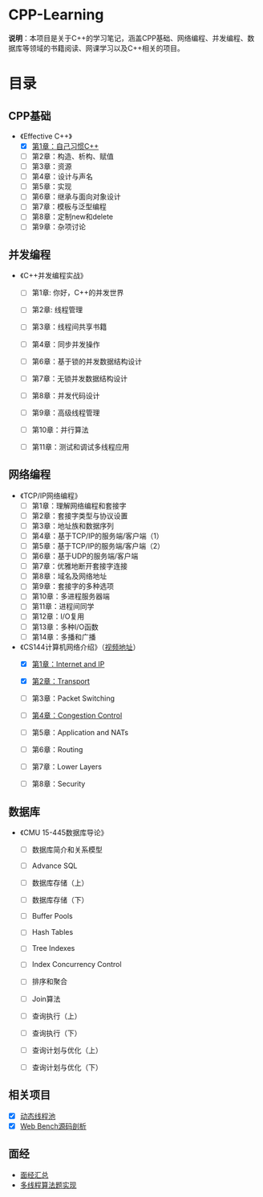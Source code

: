 # CPP-Learning

**说明**：本项目是关于C++的学习笔记，涵盖CPP基础、网络编程、并发编程、数据库等领域的书籍阅读、网课学习以及C++相关的项目。



# 目录

## CPP基础

- 《Effective C++》
  - [x] [第1章：自己习惯C++](./Basic/Effective%20C%2B%2B/%E7%AC%AC%E4%B8%80%E7%AB%A0-%E8%87%AA%E5%B7%B1%E4%B9%A0%E6%83%AFC%2B%2B.md)
  - [ ] 第2章：构造、析构、赋值
  - [ ] 第3章：资源
  - [ ] 第4章：设计与声名
  - [ ] 第5章：实现
  - [ ] 第6章：继承与面向对象设计
  - [ ] 第7章：模板与泛型编程
  - [ ] 第8章：定制new和delete
  - [ ] 第9章：杂项讨论

## 并发编程

- 《C++并发编程实战》

  - [ ] 第1章: 你好，C++的并发世界

  - [ ] 第2章: 线程管理

  - [ ] 第3章：线程间共享书籍

  - [ ] 第4章：同步并发操作

  - [ ] 第6章：基于锁的并发数据结构设计

  - [ ] 第7章：无锁并发数据结构设计

  - [ ] 第8章：并发代码设计

  - [ ] 第9章：高级线程管理

  - [ ] 第10章：并行算法

  - [ ] 第11章：测试和调试多线程应用

## 网络编程

- 《TCP/IP网络编程》
  - [ ] 第1章：理解网络编程和套接字
  - [ ] 第2章：套接字类型与协议设置
  - [ ] 第3章：地址族和数据序列
  - [ ] 第4章：基于TCP/IP的服务端/客户端（1）
  - [ ] 第5章：基于TCP/IP的服务端/客户端（2）
  - [ ] 第6章：基于UDP的服务端/客户端
  - [ ] 第7章：优雅地断开套接字连接
  - [ ] 第8章：域名及网络地址
  - [ ] 第9章：套接字的多种选项
  - [ ] 第10章：多进程服务器端
  - [ ] 第11章：进程间同学
  - [ ] 第12章：I/O复用
  - [ ] 第13章：多种I/O函数
  - [ ] 第14章：多播和广播
- 《CS144计算机网络介绍》（[视频地址](https://www.bilibili.com/video/BV137411Z7LR/?spm_id_from=333.1007.top_right_bar_window_custom_collection.content.click&vd_source=713c5c607fbae98ffec1214c1c7f3db3)）
  - [x] [第1章：Internet and IP](./Network/CS144/第1章-Internet%20and%20IP.md)
  - [x] [第2章：Transport](./Network/CS144/第2章-Transport%20Layer.md)
  - [ ] 第3章：Packet Switching
  - [ ] [第4章：Congestion Control](./Network/CS144/第4章-Congestion%20Control.md)
  - [ ] 第5章：Application and NATs
  - [ ] 第6章：Routing
  - [ ] 第7章：Lower Layers
  - [ ] 第8章：Security


## 数据库

- 《CMU 15-445数据库导论》

  - [ ] 数据库简介和关系模型

  - [ ] Advance SQL
  - [ ] 数据库存储（上）
  - [ ] 数据库存储（下）
  - [ ] Buffer Pools
  - [ ] Hash Tables
  - [ ] Tree Indexes
  - [ ] Index Concurrency Control
  - [ ] 排序和聚合
  - [ ] Join算法
  - [ ] 查询执行（上）
  - [ ] 查询执行（下）
  - [ ] 查询计划与优化（上）
  - [ ] 查询计划与优化（下）

## 相关项目

- [x] [动态线程池](./Projects/DynamicThreadPool)
- [x] [Web Bench源码剖析](./Projects/WebBench)

## 面经

- [面经汇总](Interview.md)
- [多线程算法题实现](Projects/MultiThreadingAlgorithm)
